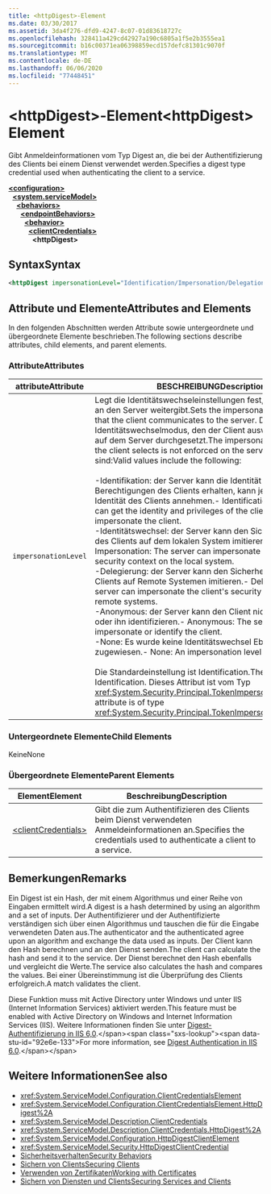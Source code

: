 ```yaml
---
title: <httpDigest>-Element
ms.date: 03/30/2017
ms.assetid: 3da4f276-dfd9-4247-8c07-01d83618727c
ms.openlocfilehash: 328411a429cd42927a190c6805a1f5e2b3555ea1
ms.sourcegitcommit: b16c00371ea06398859ecd157defc81301c9070f
ms.translationtype: MT
ms.contentlocale: de-DE
ms.lasthandoff: 06/06/2020
ms.locfileid: "77448451"
---
```

# <a name="httpdigest-element"></a><span data-ttu-id="92e6e-102">\<httpDigest>-Element</span><span class="sxs-lookup"><span data-stu-id="92e6e-102">\<httpDigest> Element</span></span>
<span data-ttu-id="92e6e-103">Gibt Anmeldeinformationen vom Typ Digest an, die bei der Authentifizierung des Clients bei einem Dienst verwendet werden.</span><span class="sxs-lookup"><span data-stu-id="92e6e-103">Specifies a digest type credential used when authenticating the client to a service.</span></span>  
  
[**\<configuration>**](../configuration-element.md)\
&nbsp;&nbsp;[**\<system.serviceModel>**](system-servicemodel.md)\
&nbsp;&nbsp;&nbsp;&nbsp;[**\<behaviors>**](behaviors.md)\
&nbsp;&nbsp;&nbsp;&nbsp;&nbsp;&nbsp;[**\<endpointBehaviors>**](endpointbehaviors.md)\
&nbsp;&nbsp;&nbsp;&nbsp;&nbsp;&nbsp;&nbsp;&nbsp;[**\<behavior>**](behavior-of-endpointbehaviors.md)\
&nbsp;&nbsp;&nbsp;&nbsp;&nbsp;&nbsp;&nbsp;&nbsp;&nbsp;&nbsp;[**\<clientCredentials>**](clientcredentials.md)\
&nbsp;&nbsp;&nbsp;&nbsp;&nbsp;&nbsp;&nbsp;&nbsp;&nbsp;&nbsp;&nbsp;&nbsp;**\<httpDigest>**  
  
## <a name="syntax"></a><span data-ttu-id="92e6e-104">Syntax</span><span class="sxs-lookup"><span data-stu-id="92e6e-104">Syntax</span></span>  
  
```xml  
<httpDigest impersonationLevel="Identification/Impersonation/Delegation/Anonymous/None" />
```  
  
## <a name="attributes-and-elements"></a><span data-ttu-id="92e6e-105">Attribute und Elemente</span><span class="sxs-lookup"><span data-stu-id="92e6e-105">Attributes and Elements</span></span>  
 <span data-ttu-id="92e6e-106">In den folgenden Abschnitten werden Attribute sowie untergeordnete und übergeordnete Elemente beschrieben.</span><span class="sxs-lookup"><span data-stu-id="92e6e-106">The following sections describe attributes, child elements, and parent elements.</span></span>  
  
### <a name="attributes"></a><span data-ttu-id="92e6e-107">Attribute</span><span class="sxs-lookup"><span data-stu-id="92e6e-107">Attributes</span></span>  
  
|<span data-ttu-id="92e6e-108">attribute</span><span class="sxs-lookup"><span data-stu-id="92e6e-108">Attribute</span></span>|<span data-ttu-id="92e6e-109">BESCHREIBUNG</span><span class="sxs-lookup"><span data-stu-id="92e6e-109">Description</span></span>|  
|---------------|-----------------|  
|`impersonationLevel`|<span data-ttu-id="92e6e-110">Legt die Identitätswechseleinstellungen fest, die der Client an den Server weitergibt.</span><span class="sxs-lookup"><span data-stu-id="92e6e-110">Sets the impersonation preference that the client communicates to the server.</span></span> <span data-ttu-id="92e6e-111">Der Identitätswechselmodus, den der Client auswählt, wird nicht auf dem Server durchgesetzt.</span><span class="sxs-lookup"><span data-stu-id="92e6e-111">The impersonation mode that the client selects is not enforced on the server.</span></span> <span data-ttu-id="92e6e-112">Gültige Werte sind:</span><span class="sxs-lookup"><span data-stu-id="92e6e-112">Valid values include the following:</span></span><br /><br /> <span data-ttu-id="92e6e-113">-Identifikation: der Server kann die Identität und die Berechtigungen des Clients erhalten, kann jedoch nicht die Identität des Clients annehmen.</span><span class="sxs-lookup"><span data-stu-id="92e6e-113">-   Identification: The server can get the identity and privileges of the client, but cannot impersonate the client.</span></span><br /><span data-ttu-id="92e6e-114">-Identitätswechsel: der Server kann den Sicherheitskontext des Clients auf dem lokalen System imitieren.</span><span class="sxs-lookup"><span data-stu-id="92e6e-114">-   Impersonation: The server can impersonate the client's security context on the local system.</span></span><br /><span data-ttu-id="92e6e-115">-Delegierung: der Server kann den Sicherheitskontext des Clients auf Remote Systemen imitieren.</span><span class="sxs-lookup"><span data-stu-id="92e6e-115">-   Delegation: The server can impersonate the client's security context on remote systems.</span></span><br /><span data-ttu-id="92e6e-116">-Anonymous: der Server kann den Client nicht annehmen oder ihn identifizieren.</span><span class="sxs-lookup"><span data-stu-id="92e6e-116">-   Anonymous: The server cannot impersonate or identify the client.</span></span><br /><span data-ttu-id="92e6e-117">-None: Es wurde keine Identitätswechsel Ebene zugewiesen.</span><span class="sxs-lookup"><span data-stu-id="92e6e-117">-   None: An impersonation level is not assigned.</span></span><br /><br /> <span data-ttu-id="92e6e-118">Die Standardeinstellung ist Identification.</span><span class="sxs-lookup"><span data-stu-id="92e6e-118">The default is Identification.</span></span> <span data-ttu-id="92e6e-119">Dieses Attribut ist vom Typ <xref:System.Security.Principal.TokenImpersonationLevel>.</span><span class="sxs-lookup"><span data-stu-id="92e6e-119">This attribute is of type <xref:System.Security.Principal.TokenImpersonationLevel>.</span></span>|  
  
### <a name="child-elements"></a><span data-ttu-id="92e6e-120">Untergeordnete Elemente</span><span class="sxs-lookup"><span data-stu-id="92e6e-120">Child Elements</span></span>  
 <span data-ttu-id="92e6e-121">Keine</span><span class="sxs-lookup"><span data-stu-id="92e6e-121">None</span></span>  
  
### <a name="parent-elements"></a><span data-ttu-id="92e6e-122">Übergeordnete Elemente</span><span class="sxs-lookup"><span data-stu-id="92e6e-122">Parent Elements</span></span>  
  
|<span data-ttu-id="92e6e-123">Element</span><span class="sxs-lookup"><span data-stu-id="92e6e-123">Element</span></span>|<span data-ttu-id="92e6e-124">Beschreibung</span><span class="sxs-lookup"><span data-stu-id="92e6e-124">Description</span></span>|  
|-------------|-----------------|  
|[\<clientCredentials>](clientcredentials.md)|<span data-ttu-id="92e6e-125">Gibt die zum Authentifizieren des Clients beim Dienst verwendeten Anmeldeinformationen an.</span><span class="sxs-lookup"><span data-stu-id="92e6e-125">Specifies the credentials used to authenticate a client to a service.</span></span>|  
  
## <a name="remarks"></a><span data-ttu-id="92e6e-126">Bemerkungen</span><span class="sxs-lookup"><span data-stu-id="92e6e-126">Remarks</span></span>  
 <span data-ttu-id="92e6e-127">Ein Digest ist ein Hash, der mit einem Algorithmus und einer Reihe von Eingaben ermittelt wird.</span><span class="sxs-lookup"><span data-stu-id="92e6e-127">A digest is a hash determined by using an algorithm and a set of inputs.</span></span> <span data-ttu-id="92e6e-128">Der Authentifizierer und der Authentifizierte verständigen sich über einen Algorithmus und tauschen die für die Eingabe verwendeten Daten aus.</span><span class="sxs-lookup"><span data-stu-id="92e6e-128">The authenticator and the authenticated agree upon an algorithm and exchange the data used as inputs.</span></span> <span data-ttu-id="92e6e-129">Der Client kann den Hash berechnen und an den Dienst senden.</span><span class="sxs-lookup"><span data-stu-id="92e6e-129">The client can calculate the hash and send it to the service.</span></span> <span data-ttu-id="92e6e-130">Der Dienst berechnet den Hash ebenfalls und vergleicht die Werte.</span><span class="sxs-lookup"><span data-stu-id="92e6e-130">The service also calculates the hash and compares the values.</span></span> <span data-ttu-id="92e6e-131">Bei einer Übereinstimmung ist die Überprüfung des Clients erfolgreich.</span><span class="sxs-lookup"><span data-stu-id="92e6e-131">A match validates the client.</span></span>  
  
 <span data-ttu-id="92e6e-132">Diese Funktion muss mit Active Directory unter Windows und unter IIS (Internet Information Services) aktiviert werden.</span><span class="sxs-lookup"><span data-stu-id="92e6e-132">This feature must be enabled with Active Directory on Windows and Internet Information Services (IIS).</span></span> <span data-ttu-id="92e6e-133">Weitere Informationen finden Sie unter [Digest-Authentifizierung in IIS 6,0](https://docs.microsoft.com/previous-versions/windows/it-pro/windows-server-2003/cc782661(v=ws.10)).</span><span class="sxs-lookup"><span data-stu-id="92e6e-133">For more information, see [Digest Authentication in IIS 6.0](https://docs.microsoft.com/previous-versions/windows/it-pro/windows-server-2003/cc782661(v=ws.10)).</span></span>  
  
## <a name="see-also"></a><span data-ttu-id="92e6e-134">Weitere Informationen</span><span class="sxs-lookup"><span data-stu-id="92e6e-134">See also</span></span>

- <xref:System.ServiceModel.Configuration.ClientCredentialsElement>
- <xref:System.ServiceModel.Configuration.ClientCredentialsElement.HttpDigest%2A>
- <xref:System.ServiceModel.Description.ClientCredentials>
- <xref:System.ServiceModel.Description.ClientCredentials.HttpDigest%2A>
- <xref:System.ServiceModel.Configuration.HttpDigestClientElement>
- <xref:System.ServiceModel.Security.HttpDigestClientCredential>
- [<span data-ttu-id="92e6e-135">Sicherheitsverhalten</span><span class="sxs-lookup"><span data-stu-id="92e6e-135">Security Behaviors</span></span>](../../../wcf/feature-details/security-behaviors-in-wcf.md)
- [<span data-ttu-id="92e6e-136">Sichern von Clients</span><span class="sxs-lookup"><span data-stu-id="92e6e-136">Securing Clients</span></span>](../../../wcf/securing-clients.md)
- [<span data-ttu-id="92e6e-137">Verwenden von Zertifikaten</span><span class="sxs-lookup"><span data-stu-id="92e6e-137">Working with Certificates</span></span>](../../../wcf/feature-details/working-with-certificates.md)
- [<span data-ttu-id="92e6e-138">Sichern von Diensten und Clients</span><span class="sxs-lookup"><span data-stu-id="92e6e-138">Securing Services and Clients</span></span>](../../../wcf/feature-details/securing-services-and-clients.md)

